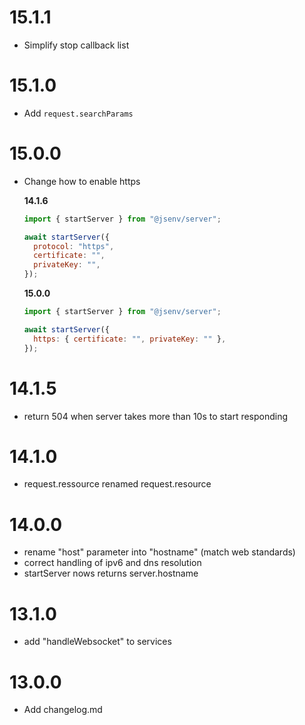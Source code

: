 # 15.1.1

- Simplify stop callback list

# 15.1.0

- Add `request.searchParams`

# 15.0.0

- Change how to enable https

  **14.1.6**

  ```js
  import { startServer } from "@jsenv/server";

  await startServer({
    protocol: "https",
    certificate: "",
    privateKey: "",
  });
  ```

  **15.0.0**

  ```js
  import { startServer } from "@jsenv/server";

  await startServer({
    https: { certificate: "", privateKey: "" },
  });
  ```

# 14.1.5

- return 504 when server takes more than 10s to start responding

# 14.1.0

- request.ressource renamed request.resource

# 14.0.0

- rename "host" parameter into "hostname" (match web standards)
- correct handling of ipv6 and dns resolution
- startServer nows returns server.hostname

# 13.1.0

- add "handleWebsocket" to services

# 13.0.0

- Add changelog.md
